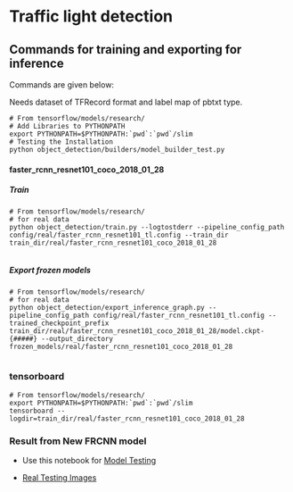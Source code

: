 # Traffic light detection 



## Commands for training and exporting for inference
Commands are given below:

Needs dataset of TFRecord format and label map of pbtxt type.


```
# From tensorflow/models/research/
# Add Libraries to PYTHONPATH
export PYTHONPATH=$PYTHONPATH:`pwd`:`pwd`/slim
# Testing the Installation
python object_detection/builders/model_builder_test.py
```

#### faster_rcnn_resnet101_coco_2018_01_28
##### Train
```
# From tensorflow/models/research/
# for real data
python object_detection/train.py --logtostderr --pipeline_config_path config/real/faster_rcnn_resnet101_tl.config --train_dir train_dir/real/faster_rcnn_resnet101_coco_2018_01_28


```
##### Export frozen models
```
# From tensorflow/models/research/
# for real data
python object_detection/export_inference_graph.py --pipeline_config_path config/real/faster_rcnn_resnet101_tl.config --trained_checkpoint_prefix train_dir/real/faster_rcnn_resnet101_coco_2018_01_28/model.ckpt-{#####} --output_directory frozen_models/real/faster_rcnn_resnet101_coco_2018_01_28


```


### tensorboard
```
# From tensorflow/models/research/
export PYTHONPATH=$PYTHONPATH:`pwd`:`pwd`/slim
tensorboard --logdir=train_dir/real/faster_rcnn_resnet101_coco_2018_01_28
```
### Result from New FRCNN model

- Use this notebook for [Model Testing](https://github.com/SanyamAgarwalRobotics/CarND_SOloWarriors_Carla_Integration/blob/master/ros/src/tl_detector/light_classification/object_detection_udacity_real.ipynb)

- [Real Testing Images](https://github.com/SanyamAgarwalRobotics/CarND_SOloWarriors_Carla_Integration/blob/master/ros/src/tl_detector/light_classification/test_images_udacity)

